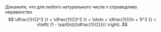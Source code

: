 Докажите, что для любого натурального числа $n$ справедливо неравенство
$$
\dfrac{1}{{2^2 }} + \dfrac{1}{{3^2 }} +  \ldots  + \dfrac{1}{{(n + 1)^2 }} <  n\left( {1 - \sqrt[n]{{\dfrac{1}{2}}}} \right).
$$